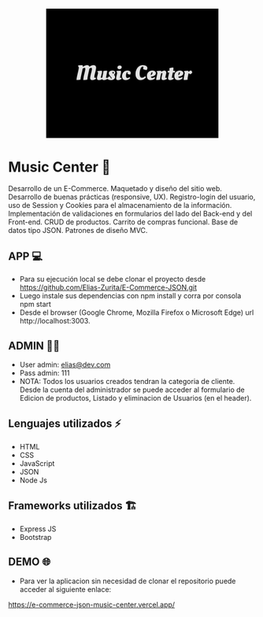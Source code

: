 
<p align="center">
   <a href="https://e-commerce-json-music-center.vercel.app/"><img src="https://github.com/Elias-Zurita/Elias-Zurita.github.io/blob/master/img/music%20center.jpg" style= "width: 350px"></a>
</p>

# Music Center :guitar:

Desarrollo de un E-Commerce.
Maquetado y diseño del sitio web.
Desarrollo de buenas prácticas (responsive, UX).
Registro-login del usuario, uso de Session y Cookies para el almacenamiento de la información.
Implementación de validaciones en formularios del lado del Back-end y del Front-end.
CRUD de productos.
Carrito de compras funcional.
Base de datos tipo JSON.
Patrones de diseño MVC.

## APP :computer:

- Para su ejecución local se debe clonar el proyecto desde https://github.com/Elias-Zurita/E-Commerce-JSON.git
- Luego instale sus dependencias con npm install y corra por consola npm start
- Desde el browser (Google Chrome, Mozilla Firefox o Microsoft Edge) url http://localhost:3003.

## ADMIN :man_mechanic:

- User admin: elias@dev.com
- Pass admin: 111
- NOTA: Todos los usuarios creados tendran la categoria de cliente. 
  Desde la cuenta del administrador se puede acceder al formulario de Edicion de productos, Listado  y eliminacion de Usuarios (en el header).

## Lenguajes utilizados :zap:
- HTML
- CSS
- JavaScript
- JSON
- Node Js

## Frameworks utilizados 🏗️
- Express JS
- Bootstrap

## DEMO :globe_with_meridians:
- Para ver la aplicacion sin necesidad de clonar el repositorio puede acceder al siguiente enlace: 

https://e-commerce-json-music-center.vercel.app/
